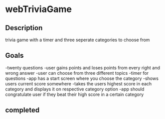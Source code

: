 # webTriviaGame
Description
----------
trivia game with a timer and three seperate categories to choose from 

Goals
----------
-twenty questions
-user gains points and loses points from every right and wrong answer
-user can choose from three different topics 
-timer for questions 
-app has a start screen where you choose the category
-shows users current score somewhere 
-takes the users highest score in each category and displays it on respective category option
-app should congratulate user if they beat their high score in a certain category 


completed
----------
